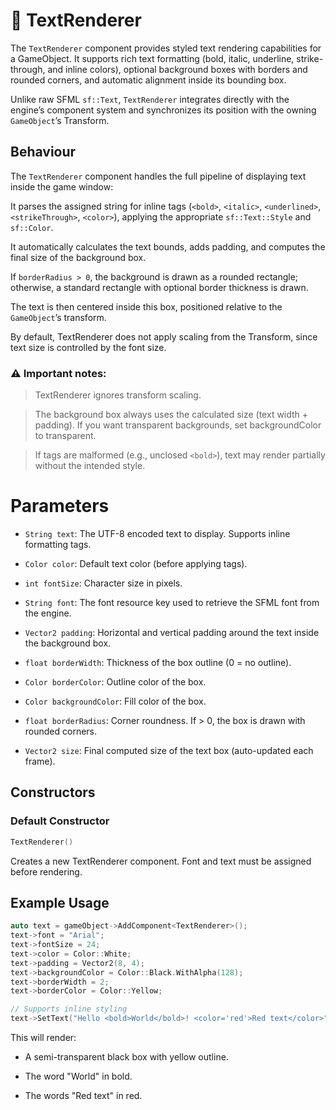 # 🧩 TextRenderer
The ```TextRenderer``` component provides styled text rendering capabilities for a GameObject.
It supports rich text formatting (bold, italic, underline, strike-through, and inline colors), optional background boxes with borders and rounded corners, and automatic alignment inside its bounding box.

Unlike raw SFML ```sf::Text```, ```TextRenderer``` integrates directly with the engine’s component system and synchronizes its position with the owning ```GameObject```’s Transform.

## Behaviour

The ```TextRenderer``` component handles the full pipeline of displaying text inside the game window:

It parses the assigned string for inline tags (```<bold>```, ```<italic>```, ```<underlined>```, ```<strikeThrough>```, ```<color>```), applying the appropriate ```sf::Text::Style``` and ```sf::Color```.

It automatically calculates the text bounds, adds padding, and computes the final size of the background box.

If ```borderRadius > 0```, the background is drawn as a rounded rectangle; otherwise, a standard rectangle with optional border thickness is drawn.

The text is then centered inside this box, positioned relative to the ```GameObject```’s transform.

By default, TextRenderer does not apply scaling from the Transform, since text size is controlled by the font size.

### ⚠️ Important notes:

> TextRenderer ignores transform scaling.

> The background box always uses the calculated size (text width + padding). If you want transparent backgrounds, set backgroundColor to transparent.

> If tags are malformed (e.g., unclosed ```<bold>```), text may render partially without the intended style.

# Parameters

* ```String text```: The UTF-8 encoded text to display. Supports inline formatting tags.

* ```Color color```: Default text color (before applying <color> tags).

* ```int fontSize```: Character size in pixels.

* ```String font```: The font resource key used to retrieve the SFML font from the engine.

* ```Vector2 padding```: Horizontal and vertical padding around the text inside the background box.

* ```float borderWidth```: Thickness of the box outline (0 = no outline).

* ```Color borderColor```: Outline color of the box.

* ```Color backgroundColor```: Fill color of the box.

* ```float borderRadius```: Corner roundness. If > 0, the box is drawn with rounded corners.

* ```Vector2 size```: Final computed size of the text box (auto-updated each frame).

## Constructors

### Default Constructor
```cpp
TextRenderer()
```

Creates a new TextRenderer component. Font and text must be assigned before rendering.

## Example Usage
```cpp
auto text = gameObject->AddComponent<TextRenderer>();
text->font = "Arial";
text->fontSize = 24;
text->color = Color::White;
text->padding = Vector2(8, 4);
text->backgroundColor = Color::Black.WithAlpha(128);
text->borderWidth = 2;
text->borderColor = Color::Yellow;

// Supports inline styling
text->SetText("Hello <bold>World</bold>! <color='red'>Red text</color>");
```


This will render:

* A semi-transparent black box with yellow outline.

* The word "World" in bold.

* The words "Red text" in red.